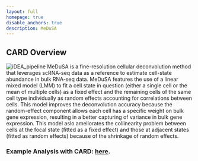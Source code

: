```yaml
---
layout: full
homepage: true
disable_anchors: true
description: MeDuSA
---
```

## CARD Overview
![iDEA\_pipeline](https://github.com/LeonSong1995/MeDuSA/blob/master/schematic/schematic.jpg)
MeDuSA is a fine-resolution cellular deconvolution method that leverages scRNA-seq data as a reference to estimate cell-state abundance in bulk RNA-seq data. MeDuSA features the use of a linear mixed model (LMM) to fit a cell state in question (either a single cell or the mean of multiple cells) as a fixed effect and the remaining cells of the same cell type individually as random effects accounting for correlations between cells. This model improves the deconvolution accuracy because the random-effect component allows each cell has a specific weight on bulk gene expression, resulting in a better capturing of variance in bulk gene expression. This model aslo ameliorates the collinearity problem between cells at the focal state (fitted as a fixed effect) and those at adjacent states (fitted as random effects) because of the shrinkage of random effects.

### Example Analysis with CARD: [here](https://yingma0107.github.io/CARD/documentation/04_CARD_Example.html).
